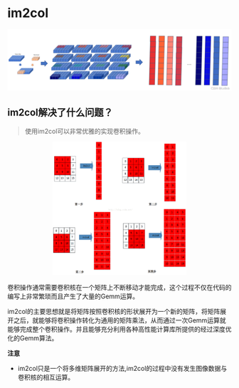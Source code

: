 # im2col
![](_img/im2col2.png)


## im2col解决了什么问题？

> 使用im2col可以非常优雅的实现卷积操作。

<!-- ![](_img/im2col.jpg) -->

<div align="center">
<img src="Cuda/_img/im2col.jpg"  width="300" height="300"/>
</div>



卷积操作通常需要卷积核在一个矩阵上不断移动才能完成，这个过程不仅在代码的编写上非常繁琐而且产生了大量的Gemm运算。

im2col的主要思想就是将矩阵按照卷积核的形状展开为一个新的矩阵，将矩阵展开之后，就能够将卷积操作转化为通用的矩阵乘法，从而通过一次Gemm运算就能够完成整个卷积操作。并且能够充分利用各种高性能计算库所提供的经过深度优化的Gemm算法。

**注意**
+ im2col只是一个将多维矩阵展开的方法,im2col的过程中没有发生图像数据与卷积核的相互运算。